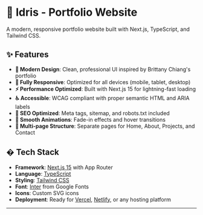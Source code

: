 # 🚀 Idris - Portfolio Website

A modern, responsive portfolio website built with Next.js, TypeScript, and Tailwind CSS.
## ✨ Features

- **🎨 Modern Design**: Clean, professional UI inspired by Brittany Chiang's portfolio
- **📱 Fully Responsive**: Optimized for all devices (mobile, tablet, desktop)
- **⚡ Performance Optimized**: Built with Next.js 15 for lightning-fast loading
- **♿ Accessible**: WCAG compliant with proper semantic HTML and ARIA labels
- **🎯 SEO Optimized**: Meta tags, sitemap, and robots.txt included
- **🌟 Smooth Animations**: Fade-in effects and hover transitions
- **📄 Multi-page Structure**: Separate pages for Home, About, Projects, and Contact

## �️ Tech Stack

- **Framework**: [Next.js 15](https://nextjs.org/) with App Router
- **Language**: [TypeScript](https://www.typescriptlang.org/)
- **Styling**: [Tailwind CSS](https://tailwindcss.com/)
- **Font**: [Inter](https://fonts.google.com/specimen/Inter) from Google Fonts
- **Icons**: Custom SVG icons
- **Deployment**: Ready for [Vercel](https://vercel.com/), [Netlify](https://netlify.com/), or any hosting platform
---
